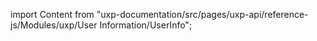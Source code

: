 import Content from "uxp-documentation/src/pages/uxp-api/reference-js/Modules/uxp/User Information/UserInfo";

<Content query="product=photoshop"/>

